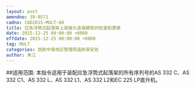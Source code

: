 ```yaml
---
layout: post
amendno: 39-8571
cadno: CAD2015-MULT-60
title: 应急浮筒式起落架上部接头连接螺栓的检查和更换
date: 2015-12-25 00:00:00 +0800
effdate: 2015-12-25 00:00:00 +0800
tag: MULT
categories: 民航中南地区管理局适航审定处
author: 朱江
---
```


##适用范围:
本指令适用于装配应急浮筒式起落架的所有序列号的AS 332 C、AS 332 C1、AS 332 L、AS 332 L1、AS 332 L2和EC 225 LP直升机。

